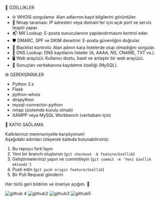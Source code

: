 🚀 ÖZELLİKLER
- 🌐 WHOIS sorgulama: Alan adlarının kayıt bilgilerini görüntüler.
- 🔎 Nmap taraması: IP adresleri veya domain'ler için açık port ve servis tespiti yapar.
- 📬 MX Lookup: E-posta sunucularının yapılandırmasını kontrol eder.
- 🛡️ DMARC, SPF ve DKIM denetimi: E-posta güvenliğini doğrular.
- 🚫 Blacklist kontrolü: Alan adının kara listelerde olup olmadığını sorgular.
- 📡 DNS Lookup: DNS kayıtlarını listeler (A, AAAA, NS, CNAME, TXT vs.).
- 🖥️ Web arayüzü: Kullanıcı dostu, basit ve anlaşılır bir web arayüzü.
- 💾 Sonuçları veritabanına kaydetme özelliği (MySQL).

  

⚙️ GEREKSİNİMLER
- Python 3.x
- Flask
- python-whois
- dnspython
- mysql-connector-python
- nmap (sistemde kurulu olmalı)
- XAMPP veya MySQL Workbench (veritabanı için)



🤝 KATKI SAĞLAMA

Katkılarınızı memnuniyetle karşılıyorum!  
Aşağıdaki adımları izleyerek katkıda bulunabilirsiniz:

1. Bu repoyu fork'layın
2. Yeni bir branch oluşturun (`git checkout -b feature/özellik`)
3. Geliştirmelerinizi yapın ve commitleyin (`git commit -m 'Yeni özellik eklendi'`)
4. Push edin (`git push origin feature/özellik`)
5. Bir Pull Request gönderin

Her türlü geri bildirim ve öneriye açığım. 🙌



![github 4](https://github.com/user-attachments/assets/b920d832-27ff-4dde-947d-af13e5ff4966)
![github2](https://github.com/user-attachments/assets/f132e5e8-dde4-47da-a7c6-77f5b8d1df02)
![github3](https://github.com/user-attachments/assets/18d81871-20e1-4ffc-966f-f24bc9b07317)
![github5](https://github.com/user-attachments/assets/f67a221d-025b-4f1d-9081-bf365e7e4f27)


